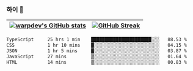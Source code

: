 
### 하이 👋
[![warpdev's GitHub stats](https://github-readme-stats.vercel.app/api?username=warpdev&show_icons=true&theme=vue-dark)](#) |[![GitHub Streak](https://github-readme-streak-stats.herokuapp.com/?user=warpdev&theme=dark)](#)
--- | --- |
<!--START_SECTION:waka-->

```txt
TypeScript     25 hrs 1 min    ██████████████████████░░░   88.53 %
CSS            1 hr 10 mins    █░░░░░░░░░░░░░░░░░░░░░░░░   04.15 %
JSON           1 hr 5 mins     █░░░░░░░░░░░░░░░░░░░░░░░░   03.87 %
JavaScript     27 mins         ▒░░░░░░░░░░░░░░░░░░░░░░░░   01.64 %
HTML           14 mins         ▒░░░░░░░░░░░░░░░░░░░░░░░░   00.83 %
```

<!--END_SECTION:waka-->

<!--
**warpdev/warpdev** is a ✨ _special_ ✨ repository because its `README.md` (this file) appears on your GitHub profile.

Here are some ideas to get you started:

- 🔭 I’m currently working on ...
- 🌱 I’m currently learning ...
- 👯 I’m looking to collaborate on ...
- 🤔 I’m looking for help with ...
- 💬 Ask me about ...
- 📫 How to reach me: ...
- 😄 Pronouns: ...
- ⚡ Fun fact: ...
-->
